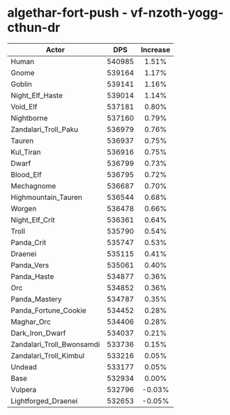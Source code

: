 # algethar-fort-push - vf-nzoth-yogg-cthun-dr
| Actor | DPS | Increase |
|---|:---:|:---:|
|Human|540985|1.51%|
|Gnome|539164|1.17%|
|Goblin|539141|1.16%|
|Night_Elf_Haste|539014|1.14%|
|Void_Elf|537181|0.80%|
|Nightborne|537160|0.79%|
|Zandalari_Troll_Paku|536979|0.76%|
|Tauren|536937|0.75%|
|Kul_Tiran|536916|0.75%|
|Dwarf|536799|0.73%|
|Blood_Elf|536795|0.72%|
|Mechagnome|536687|0.70%|
|Highmountain_Tauren|536544|0.68%|
|Worgen|536478|0.66%|
|Night_Elf_Crit|536361|0.64%|
|Troll|535790|0.54%|
|Panda_Crit|535747|0.53%|
|Draenei|535115|0.41%|
|Panda_Vers|535061|0.40%|
|Panda_Haste|534877|0.36%|
|Orc|534852|0.36%|
|Panda_Mastery|534787|0.35%|
|Panda_Fortune_Cookie|534452|0.28%|
|Maghar_Orc|534406|0.28%|
|Dark_Iron_Dwarf|534037|0.21%|
|Zandalari_Troll_Bwonsamdi|533736|0.15%|
|Zandalari_Troll_Kimbul|533216|0.05%|
|Undead|533177|0.05%|
|Base|532934|0.00%|
|Vulpera|532796|-0.03%|
|Lightforged_Draenei|532653|-0.05%|
